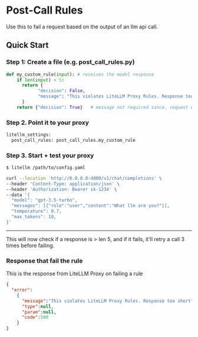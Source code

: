 # Post-Call Rules 

Use this to fail a request based on the output of an llm api call.

## Quick Start

### Step 1: Create a file (e.g. post_call_rules.py)

```python
def my_custom_rule(input): # receives the model response 
    if len(input) < 5: 
      return {
            "decision": False,
            "message": "This violates LiteLLM Proxy Rules. Response too short"
      }
    return {"decision": True}   # message not required since, request will pass
```

### Step 2. Point it to your proxy

```python
litellm_settings:
  post_call_rules: post_call_rules.my_custom_rule
```

### Step 3. Start + test your proxy

```bash
$ litellm /path/to/config.yaml
```

```bash
curl --location 'http://0.0.0.0:4000/v1/chat/completions' \
--header 'Content-Type: application/json' \
--header 'Authorization: Bearer sk-1234' \
--data '{
  "model": "gpt-3.5-turbo",
  "messages": [{"role":"user","content":"What llm are you?"}],
  "temperature": 0.7,
  "max_tokens": 10,
}'
```
---

This will now check if a response is > len 5, and if it fails, it'll retry a call 3 times before failing.

### Response that fail the rule

This is the response from LiteLLM Proxy on failing a rule

```json
{
  "error":
    {
      "message":"This violates LiteLLM Proxy Rules. Response too short",
      "type":null,
      "param":null,
      "code":500
    }
}   
```
